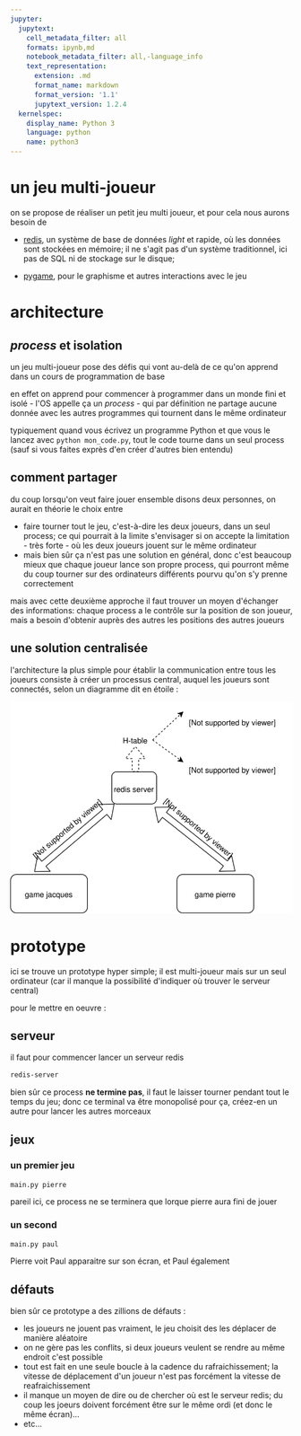 ```yaml
---
jupyter:
  jupytext:
    cell_metadata_filter: all
    formats: ipynb,md
    notebook_metadata_filter: all,-language_info
    text_representation:
      extension: .md
      format_name: markdown
      format_version: '1.1'
      jupytext_version: 1.2.4
  kernelspec:
    display_name: Python 3
    language: python
    name: python3
---
```


<!-- #region {"trusted": true} -->
# un jeu multi-joueur
<!-- #endregion -->

<!-- #region {"slideshow": {"slide_type": "slide"}} -->
on se propose de réaliser un petit jeu multi joueur, et pour cela nous aurons besoin de 

* [redis](https://redis.io/), un système de base de données *light* et rapide, où les données sont stockées en mémoire; il ne s'agit pas d'un système traditionnel, ici pas de SQL ni de stockage sur le disque;

* [pygame](www.pygame.org), pour le graphisme et autres interactions avec le jeu
<!-- #endregion -->

# architecture


## *process* et isolation

un jeu multi-joueur pose des défis qui vont au-delà de ce qu'on apprend dans un cours de programmation de base

en effet on apprend pour commencer à programmer dans un monde fini et isolé - l'OS appelle ça un *process* - qui par définition ne partage aucune donnée avec les autres programmes qui tournent dans le même ordinateur

typiquement quand vous écrivez un programme Python et que vous le lancez avec `python mon_code.py`, tout le code tourne dans un seul process (sauf si vous faites exprès d'en créer d'autres bien entendu)


## comment partager 

du coup lorsqu'on veut faire jouer ensemble disons deux personnes, on aurait en théorie le choix entre

* faire tourner tout le jeu, c'est-à-dire les deux joueurs, dans un seul process; ce qui pourrait à la limite s'envisager si on accepte la limitation - très forte - où les deux joueurs jouent sur le même ordinateur
* mais bien sûr ça n'est pas une solution en général, donc c'est beaucoup mieux que chaque joueur lance son propre process, qui pourront même du coup tourner sur des ordinateurs différents pourvu qu'on s'y prenne correctement

mais avec cette deuxième approche il faut trouver un moyen d'échanger des informations: chaque process a le contrôle sur la position de son joueur, mais a besoin d'obtenir auprès des autres les positions des autres joueurs


## une solution centralisée


l'architecture la plus simple pour établir la communication entre tous les joueurs consiste à créer un processus central, auquel les joueurs sont connectés, selon un diagramme dit en étoile :


![](processes.svg)


# prototype


ici se trouve un prototype hyper simple; il est multi-joueur mais sur un seul ordinateur (car il manque la possibilité d'indiquer où trouver le serveur central)

pour le mettre en oeuvre :

<!-- #region -->
## serveur

il faut pour commencer lancer un serveur redis 

```bash
redis-server
```

bien sûr ce process **ne termine pas**, il faut le laisser tourner pendant tout le temps du jeu; donc ce terminal va être monopolisé pour ça, créez-en un autre pour lancer les autres morceaux
<!-- #endregion -->

<!-- #region -->
## jeux

### un premier jeu 

```
main.py pierre
```

pareil ici, ce process ne se terminera que lorque pierre aura fini de jouer

### un second

```
main.py paul
```

Pierre voit Paul apparaitre sur son écran, et Paul également

<!-- #endregion -->

## défauts


bien sûr ce prototype a des zillions de défauts :

* les joueurs ne jouent pas vraiment, le jeu choisit des les déplacer de manière aléatoire
* on ne gère pas les conflits, si deux joueurs veulent se rendre au même endroit c'est possible
* tout est fait en une seule boucle à la cadence du rafraichissement; la vitesse de déplacement d'un joueur n'est pas forcément la vitesse de reafraichissement
* il manque un moyen de dire ou de chercher où est le serveur redis; du coup les joeurs doivent forcément être sur le même ordi (et donc le même écran)...
* etc…
